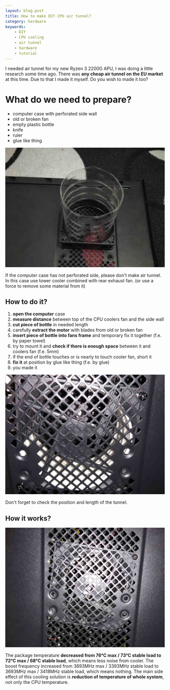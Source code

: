 ```yaml
---
layout: blog.post
title: How to make DIY CPU air tunnel?
category: hardware
keywords:
    - DIY
    - CPU cooling
    - air tunnel
    - hardware
    - tutorial
---
```


I needed air tunnel for my new Ryzen 3 2200G APU, I was doing a little research some time ago.
There was **any cheap air tunnel on the EU market** at this time.
Due to that I made it myself.
Do you wish to made it too?

# What do we need to prepare?

 * computer case with perforated side wall
 * old or broken fan
 * empty plastic bottle
 * knife
 * ruler
 * glue like thing

![Assembled air tunnel](/notes/data/cpu-air-tunnel/assembled.jpg)

If the computer case has not perforated side, please don't make air tunnel.
In this case use tower cooler combined with rear exhaust fan.
(or use a force to remove some material from it)

## How to do it?

 1. **open the computer** case
 1. **measure distance** between top of the CPU coolers fan and the side wall
 1. **cut piece of bottle** in needed length
 1. carefully **extract the motor** with blades from old or broken fan
 1. **insert piece of bottle into fans frame** and temporary fix it together (f.e. by paper towel)
 1. try to mount it and **check if there is enough space** between it and coolers fan (f.e. 5mm)
 1. if the end of bottle touches or is nearly to touch cooler fan, short it
 1. **fix it** at position by glue like thing (f.e. by glue)
 1. you made it


![Don't forget to check it](/notes/data/cpu-air-tunnel/check.jpg)

Don't forget to check the position and length of the tunnel.

## How it works?

![CPU air tunnel](/notes/data/cpu-air-tunnel/final.jpg)

The package temperature **decreased from 76°C max / 73°C stable load to 72°C max / 68°C stable load**, which means less noise from cooler.
The boost frequency increased from 3693MHz max / 3393MHz stable load to 3693MHz max / 3418MHz stable load, which means nothing.
The main side effect of this cooling solution is **reduction of temperature of whole system**, not only the CPU temperature.
